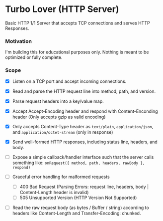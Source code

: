 # Turbo Lover (HTTP Server) 

Basic HTTP 1/1 Server that accepts TCP connections and serves HTTP Responses.

### Motivation

I'm building this for educational purposes only. Nothing is meant to be optimized or fully complete. 

### Scope

- [x] Listen on a TCP port and accept incoming connections.
- [x] Read and parse the HTTP request line into method, path, and version.
- [x] Parse request headers into a key/value map.
- [x] Accept Accept-Encoding header and respond with Content-Enconding header (Only accepts gzip as valid encoding)
- [x] Only accepts Content-Type header as `text/plain`, `application/json`, and `application/octet-stream` (only in response)
- [x] Send well-formed HTTP responses, including status line, headers, and body.
- [ ] Expose a simple callback/handler interface such that the server calls something like: `onRequest({ method, path, headers, rawBody }, respond)`
- [ ] Graceful error handling for malformed requests
    - [ ] 400 Bad Request (Parsing Errors: request line, headers, body | Content-Length header is invalid) 
    - [ ] 505 Unsupported Version (HTTP Version Not Supported)
- [ ] Read the raw request body (as bytes / Buffer / string) according to headers like Content-Length and Transfer-Encoding: chunked.


